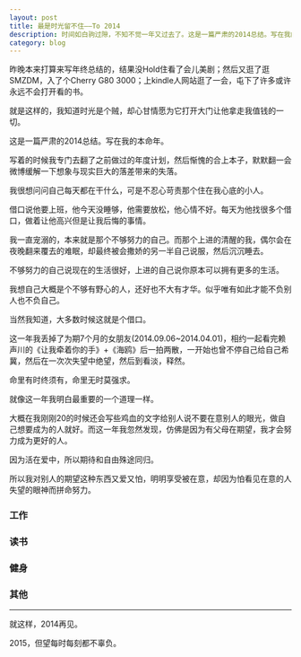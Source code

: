 ```yaml
---
layout: post
title: 最是时光留不住——To 2014
description: 时间如白驹过隙，不知不觉一年又过去了。这是一篇严肃的2014总结。写在我的本命年。
category: blog
---
```


昨晚本来打算来写年终总结的，结果没Hold住看了会儿美剧；然后又逛了逛SMZDM，入了个Cherry G80 3000；上kindle人网站逛了一会，屯下了许多或许永远不会打开看的书。

就是这样的，我知道时光是个贼，却心甘情愿为它打开大门让他拿走我值钱的一切。

这是一篇严肃的2014总结。写在我的本命年。

写着的时候我专门去翻了之前做过的年度计划，然后惭愧的合上本子，默默翻一会微博缓解一下想象与现实巨大的落差带来的失落。

我很想问问自己每天都在干什么，可是不忍心苛责那个住在我心底的小人。

借口说他要上班，他今天没睡够，他需要放松，他心情不好。每天为他找很多个借口，做着让他高兴但是让我后悔的事情。

我一直宠溺的，本来就是那个不够努力的自己。而那个上进的清醒的我，偶尔会在夜晚翻来覆去的难眠，却最终被会撒娇的另一半自己说服，然后沉沉睡去。

不够努力的自己说现在的生活很好，上进的自己说你原本可以拥有更多的生活。

我想自己大概是个不够有野心的人，还好也不大有才华。似乎唯有如此才能不负别人也不负自己。

当然我知道，大多数时候这就是个借口。

这一年我丢掉了为期7个月的女朋友(2014.09.06~2014.04.01)，相约一起看完赖声川的《让我牵着你的手》+《海鸥》后一拍两散，一开始也曾不停自己给自己希冀，然后在一次次失望中绝望，然后到看淡，释然。

命里有时终须有，命里无时莫强求。

就像这一年我明白最重要的一个道理一样。

大概在我刚刚20的时候还会写些鸡血的文字给别人说不要在意别人的眼光，做自己想要成为的人就好。而这一年我忽然发现，仿佛是因为有父母在期望，我才会努力成为更好的人。

因为活在爱中，所以期待和自由殊途同归。

所以我对别人的期望这种东西又爱又怕，明明享受被在意，却因为怕看见在意的人失望的眼神而拼命努力。

### 工作


### 读书


### 健身


### 其他


---

就这样，2014再见。

2015，但望每时每刻都不辜负。
